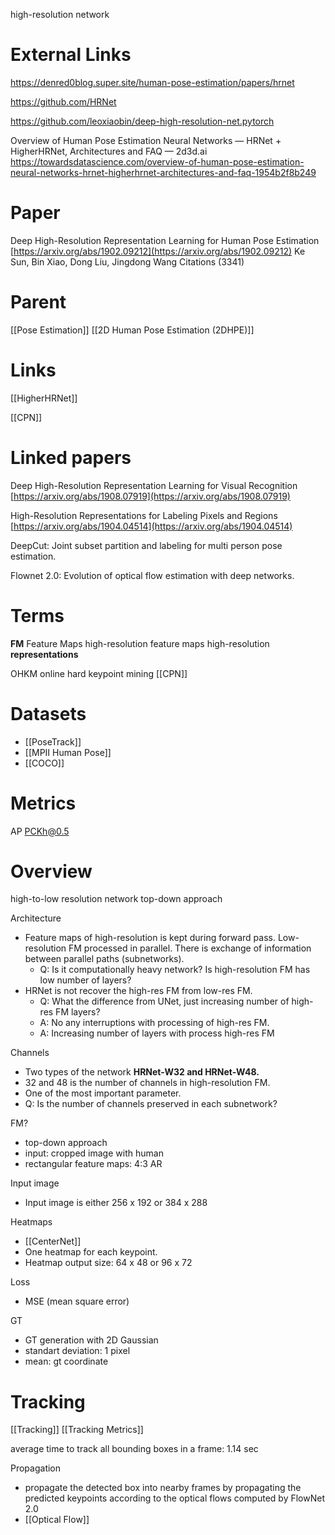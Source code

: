 
high-resolution network
# External Links

https://denred0blog.super.site/human-pose-estimation/papers/hrnet

https://github.com/HRNet

https://github.com/leoxiaobin/deep-high-resolution-net.pytorch

Overview of Human Pose Estimation Neural Networks — HRNet + HigherHRNet, Architectures and FAQ — 2d3d.ai
https://towardsdatascience.com/overview-of-human-pose-estimation-neural-networks-hrnet-higherhrnet-architectures-and-faq-1954b2f8b249


# Paper

Deep High-Resolution Representation Learning for Human Pose Estimation
[https://arxiv.org/abs/1902.09212](https://arxiv.org/abs/1902.09212)
Ke Sun, Bin Xiao, Dong Liu, Jingdong Wang
Citations (3341)

# Parent

[[Pose Estimation]]
[[2D Human Pose Estimation (2DHPE)]]

# Links

[[HigherHRNet]]

[[CPN]]

# Linked papers

Deep High-Resolution Representation Learning for Visual Recognition
[https://arxiv.org/abs/1908.07919](https://arxiv.org/abs/1908.07919)

High-Resolution Representations for Labeling Pixels and Regions
[https://arxiv.org/abs/1904.04514](https://arxiv.org/abs/1904.04514)

DeepCut: Joint subset partition and labeling for multi person pose estimation.

Flownet 2.0: Evolution of optical flow estimation with deep networks.


# Terms

**FM**
Feature Maps
high-resolution feature maps
high-resolution **representations**

OHKM
online hard keypoint mining
[[CPN]]

# Datasets

- [[PoseTrack]]
- [[MPII Human Pose]]
- [[COCO]]

# Metrics

AP
PCKh@0.5

# Overview

high-to-low resolution network
top-down approach

Architecture
- Feature maps of high-resolution is kept during forward pass. Low-resolution FM processed in parallel. There is exchange of information between parallel paths (subnetworks).
	- Q: Is it computationally heavy network? Is high-resolution FM has low number of layers?
- HRNet is not recover the high-res FM from low-res FM.
	- Q: What the difference from UNet, just increasing number of high-res FM layers?
	- A: No any interruptions with processing of high-res FM.
	- A: Increasing number of layers with process high-res FM

Channels
- Two types of the network **HRNet-W32 and HRNet-W48.**
- 32 and 48 is the number of channels in high-resolution FM.
- One of the most important parameter.
- Q: Is the number of channels preserved in each subnetwork?


FM?
- top-down approach
- input: cropped image with human
- rectangular feature maps: 4:3 AR

Input image
- Input image is either 256 x 192 or 384 x 288

Heatmaps
- [[CenterNet]]
- One heatmap for each keypoint.
- Heatmap output size: 64 x 48 or 96 x 72

Loss
- MSE (mean square error)

GT
- GT generation with 2D Gaussian
- standart deviation: 1 pixel
- mean: gt coordinate


# Tracking

[[Tracking]]
[[Tracking Metrics]]

average time to track all bounding boxes in a frame: 1.14 sec

Propagation
- propagate the detected box into nearby frames by propagating the predicted keypoints according to the optical flows computed by FlowNet 2.0
- [[Optical Flow]]